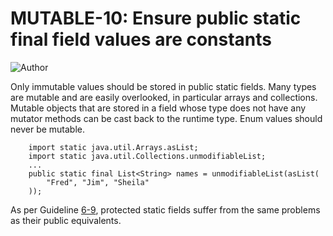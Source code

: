 # MUTABLE-10: Ensure public static final field values are constants
![Author](https://img.shields.io/badge/Author-Oracle-blue.svg)


Only immutable values should be stored in public static fields. Many types are mutable and are easily overlooked, in particular arrays and collections. Mutable objects that are stored in a field whose type does not have any mutator methods can be cast back to the runtime type. Enum values should never be mutable.

        import static java.util.Arrays.asList;
        import static java.util.Collections.unmodifiableList;
        ...
        public static final List<String> names = unmodifiableList(asList(
            "Fred", "Jim", "Sheila"
        ));

As per Guideline [6-9](../g6_09), protected static fields suffer from the same problems as their public equivalents.

